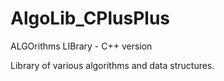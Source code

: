 # AlgoLib_CPlusPlus

ALGOrithms LIBrary - C++ version

Library of various algorithms and data structures.
